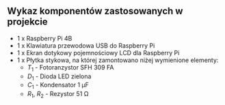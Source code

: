 ## Wykaz komponentów zastosowanych w projekcie

- 1 x Raspberry Pi 4B
- 1 x Klawiatura przewodowa USB do Raspberry Pi
- 1 x Ekran dotykowy pojemnościowy LCD dla Raspberry Pi
- 1 x Płytka stykowa, na której zamontowano niżej wymienione elementy:
  - $T_{1}$ - Fotoranzystor SFH 309 FA
  - $D_{1}$ - Dioda LED zielona
  - $C_{1}$ - Kondensator 1 μF
  - $R_{1}$, $R_{2}$ - Rezystor 51 Ω
